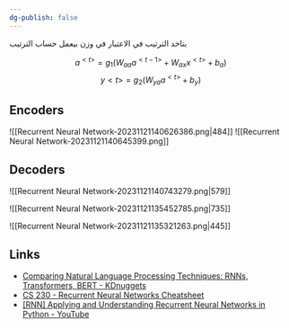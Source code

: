 ```yaml
---
dg-publish: false
---
```

بتاخد الترتيب في الاعتبار 
في وزن بيعمل حساب الترتيب


$$
a^{<t>} = g_1(W_{aa}a^{<t-1>}+W_{ax}x^{<t>}+b_a)
$$
$$
y{<t>} = g_2(W_{ya}a^{<t>}+b_y)
$$

## Encoders
![[Recurrent Neural Network-20231121140626386.png|484]]
![[Recurrent Neural Network-20231121140645399.png]]

## Decoders
![[Recurrent Neural Network-20231121140743279.png|579]]


![[Recurrent Neural Network-20231121135452785.png|735]]



![[Recurrent Neural Network-20231121135321263.png|445]]



## Links 
- [Comparing Natural Language Processing Techniques: RNNs, Transformers, BERT - KDnuggets](https://www.kdnuggets.com/comparing-natural-language-processing-techniques-rnns-transformers-bert)
- [CS 230 - Recurrent Neural Networks Cheatsheet](https://stanford.edu/~shervine/teaching/cs-230/cheatsheet-recurrent-neural-networks)
- [[RNN] Applying and Understanding Recurrent Neural Networks in Python - YouTube](https://www.youtube.com/watch?v=FBlPZJrJt9g)
